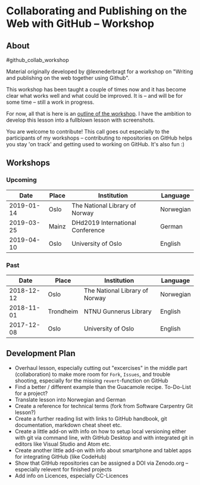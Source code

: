 # Collaborating and Publishing on the Web with GitHub – Workshop

## About

#github_collab_workshop

Material originally developed by @lexnederbragt for a workshop on "Writing and publishing on the web together using Github".

This workshop has been taught a couple of times now and it has become clear what works well and what could be improved. It is – and will be for some time – still a work in progress.

For now, all that is here is an [outline of the workshop](workshop_outline.md). I have the ambition to develop this lesson into a fullblown lesson with screenshots.

You are welcome to contribute! This call goes out especially to the participants of my workshops – contributing to repositories on GitHub helps you stay 'on track' and getting used to working on GitHub. It's also fun :)

## Workshops

### Upcoming

|Date|Place|Institution|Language|
|---|---|---|---|
|2019-01-14|Oslo|The National Library of Norway|Norwegian|
|2019-03-25|Mainz|DHd2019 International Conference|German|
|2019-04-10|Oslo|University of Oslo|English|

### Past

|Date|Place|Institution|Language|
|---|---|---|---|
|2018-12-12|Oslo|The National Library of Norway|Norwegian|
|2018-11-01|Trondheim|NTNU Gunnerus Library|English|
|2017-12-08|Oslo|University of Oslo|English|

## Development Plan

- Overhaul lesson, especially cutting out "excercises" in the middle part (collaboration) to make more room for `Fork`, `Issues`, and trouble shooting, especially for the missing `revert`-function on GitHub
- Find a better / different example than the Guacamole recipe. To-Do-List for a project?
- Translate lesson into Norwegian and German
- Create a reference for technical terms (fork from Software Carpentry Git lesson?)
- Create a further reading list with links to GitHub handbook, git documentation, markdown cheat sheet etc.
- Create a little add-on with info on how to setup local versioning either with git via command line, with GitHub Desktop and with integrated git in editors like Visual Studio and Atom etc.
- Create another little add-on with info about smartphone and tablet apps for integrating GitHub (like CodeHub)
- Show that GitHub repositories can be assigned a DOI via Zenodo.org – especially relevent for finished projects
- Add info on Licences, especially CC-Licences
